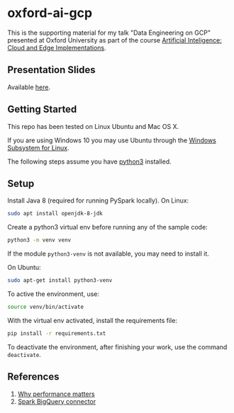 # oxford-ai-gcp

This is the supporting material for my talk "Data Engineering on GCP" presented at Oxford University as part of the course [Artificial Inteligence: Cloud and Edge Implementations](https://www.conted.ox.ac.uk/courses/artificial-intelligence-cloud-and-edge-implementations).

## Presentation Slides

Available [here](https://docs.google.com/presentation/d/e/2PACX-1vRSAZF5AC0PBygUwV2o6op79VizoSJy3xKVuG03iG_IzDoQx631kFzL2T4eN8kYGy9nU8U8VeeD4icc/pub?start=false&loop=false&delayms=3000).

## Getting Started

This repo has been tested on Linux Ubuntu and Mac OS X.

If you are using Windows 10 you may use Ubuntu through the [Windows Subsystem for Linux](https://docs.microsoft.com/en-us/windows/wsl/install-win10).

The following steps assume you have [python3](https://www.python.org/downloads/) installed.

## Setup

Install Java 8 (required for running PySpark locally). On Linux:

```sh
sudo apt install openjdk-8-jdk
```

Create a python3 virtual env before running any of the sample code:

```sh
python3 -m venv venv
```

If the module `python3-venv` is not available, you may need to install it.

On Ubuntu:

```sh
sudo apt-get install python3-venv
```

To active the environment, use:

```sh
source venv/bin/activate
```

With the virtual env activated, install the requirements file:

```sh
pip install -r requirements.txt
```

To deactivate the environment, after finishing your work, use the command `deactivate`.

## References

1. [Why performance matters](https://developers.google.com/web/fundamentals/performance/why-performance-matters)
1. [Spark BigQuery connector](https://github.com/GoogleCloudDataproc/spark-bigquery-connector)
